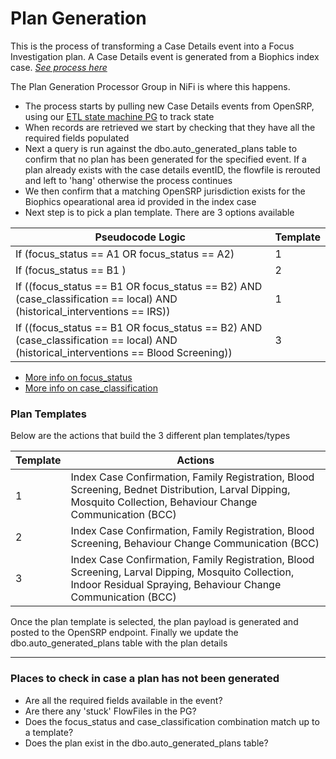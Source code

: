 # Plan Generation

This is the process of transforming a Case Details event into a Focus Investigation plan.
A Case Details event is generated from a Biophics index case. _[See process here](index-case-generation.md)_

The Plan Generation Processor Group in NiFi is where this happens.

- The process starts by pulling new Case Details events from OpenSRP, using our [ETL state machine PG](ingestion-from-opensrp.md) to track state
- When records are retrieved we start by checking that they have all the required fields populated
- Next a query is run against the dbo.auto_generated_plans table to confirm that no plan has been generated for the specified event. If a plan already exists with the case details eventID, the flowfile is rerouted and left to 'hang' otherwise the process continues
- We then confirm that a matching OpenSRP jurisdiction exists for the Biophics opearational area id provided in the index case
- Next step is to pick a plan template. There are 3 options available

| Pseudocode Logic                                                                                                                     | Template |
| ------------------------------------------------------------------------------------------------------------------------------------ | -------- |
| If (focus_status == A1 OR focus_status == A2)                                                                                        | 1        |
| If (focus_status == B1 )                                                                                                             | 2        |
| If ((focus_status == B1 OR focus_status == B2) AND (case_classification == local) AND (historical_interventions == IRS))             | 1        |
| If ((focus_status == B1 OR focus_status == B2) AND (case_classification == local) AND (historical_interventions == Blood Screening)) | 3        |

- [More info on focus_status](focus-area-classification.md)
- [More info on case_classification](case-classification.md)

### Plan Templates

Below are the actions that build the 3 different plan templates/types

| Template | Actions                                                                                                                                                            |
| -------- | ------------------------------------------------------------------------------------------------------------------------------------------------------------------ |
| 1        | Index Case Confirmation, Family Registration, Blood Screening, Bednet Distribution, Larval Dipping, Mosquito Collection, Behaviour Change Communication (BCC)      |
| 2        | Index Case Confirmation, Family Registration, Blood Screening, Behaviour Change Communication (BCC)                                                                |
| 3        | Index Case Confirmation, Family Registration, Blood Screening, Larval Dipping, Mosquito Collection, Indoor Residual Spraying, Behaviour Change Communication (BCC) |

Once the plan template is selected, the plan payload is generated and posted to the OpenSRP endpoint. Finally we update the dbo.auto_generated_plans table with the plan details

---

### Places to check in case a plan has not been generated

- Are all the required fields available in the event?
- Are there any 'stuck' FlowFiles in the PG?
- Does the focus_status and case_classification combination match up to a template?
- Does the plan exist in the dbo.auto_generated_plans table?
